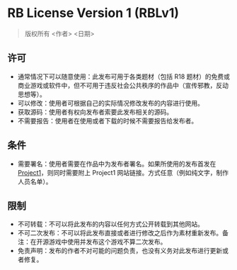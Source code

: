 # RB License Version 1 (RBLv1)

> 版权所有 <作者> <日期>

## 许可
- 通常情况下可以随意使用：此发布可用于各类题材（包括 R18 题材）的免费或商业游戏或软件中，但不可用于违反社会公共秩序的作品中（宣传邪教，反动思想等）。
- 可以修改：使用者可根据自己的实际情况修改发布的内容进行使用。
- 获取源码：使用者有权向发布者索要此发布相关的源码。
- 不需要报告：使用者在使用或者下载的时候不需要报告给发布者。

## 条件
- 需要署名：使用者需要在作品中为发布者署名。如果所使用的发布首发在 [Project1](https://rpg.blue)，则同时需要附上 Project1 网站链接。方式任意（例如纯文字，制作人员名单）。

## 限制
- 不可转载：不可以将此发布的内容以任何方式公开转载到其他网站。
- 不可二次发布：不可以将此发布直接或者进行修改之后作为素材重新发布。备注：在开源游戏中使用并发布这个游戏不算二次发布。
- 免责声明：发布的作者不对可能的问题负责，也没有义务对此发布进行更新或者修复。
